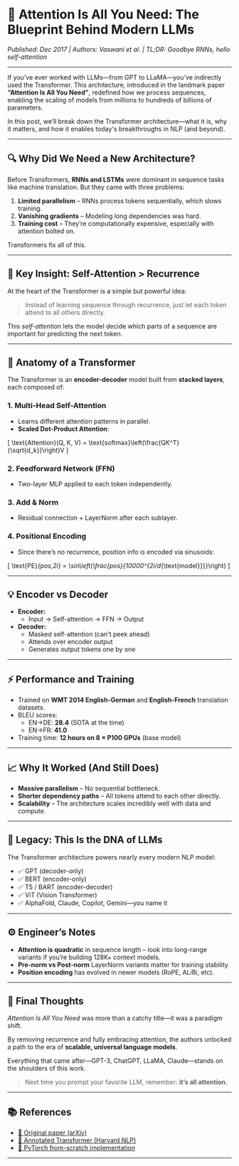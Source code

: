 # 🚀 Attention Is All You Need: The Blueprint Behind Modern LLMs

*Published: Dec 2017 | Authors: Vaswani et al. | TL;DR: Goodbye RNNs, hello self-attention*

---

If you've ever worked with LLMs—from GPT to LLaMA—you’ve indirectly used the Transformer. This architecture, introduced in the landmark paper **“Attention Is All You Need”**, redefined how we process sequences, enabling the scaling of models from millions to hundreds of billions of parameters.

In this post, we’ll break down the Transformer architecture—what it is, why it matters, and how it enables today's breakthroughs in NLP (and beyond).

---

## 🔍 Why Did We Need a New Architecture?

Before Transformers, **RNNs and LSTMs** were dominant in sequence tasks like machine translation. But they came with three problems:

1. **Limited parallelism** – RNNs process tokens sequentially, which slows training.
2. **Vanishing gradients** – Modeling long dependencies was hard.
3. **Training cost** – They’re computationally expensive, especially with attention bolted on.

Transformers fix all of this.

---

## 🧠 Key Insight: Self-Attention > Recurrence

At the heart of the Transformer is a simple but powerful idea:

> Instead of learning sequence through recurrence, just let each token attend to all others directly.

This *self-attention* lets the model decide which parts of a sequence are important for predicting the next token.

---

## 🧱 Anatomy of a Transformer

The Transformer is an **encoder-decoder** model built from **stacked layers**, each composed of:

### 1. Multi-Head Self-Attention

- Learns different attention patterns in parallel.
- **Scaled Dot-Product Attention**:

\[
\text{Attention}(Q, K, V) = \text{softmax}\left(\frac{QK^T}{\sqrt{d_k}}\right)V
\]

### 2. Feedforward Network (FFN)

- Two-layer MLP applied to each token independently.

### 3. Add & Norm

- Residual connection + LayerNorm after each sublayer.

### 4. Positional Encoding

- Since there’s no recurrence, position info is encoded via sinusoids:

\[
\text{PE}_{pos,2i} = \sin\left(\frac{pos}{10000^{2i/d_{\text{model}}}}\right)
\]

---

## 💡 Encoder vs Decoder

- **Encoder:**
  - Input → Self-attention → FFN → Output
- **Decoder:**
  - Masked self-attention (can't peek ahead)
  - Attends over encoder output
  - Generates output tokens one by one

---

## ⚡ Performance and Training

- Trained on **WMT 2014 English-German** and **English-French** translation datasets.
- BLEU scores:
  - EN→DE: **28.4** (SOTA at the time)
  - EN→FR: **41.0**
- Training time: **12 hours on 8 × P100 GPUs** (base model)

---

## 📈 Why It Worked (And Still Does)

- **Massive parallelism** – No sequential bottleneck.
- **Shorter dependency paths** – All tokens attend to each other directly.
- **Scalability** – The architecture scales incredibly well with data and compute.

---

## 🧬 Legacy: This Is the DNA of LLMs

The Transformer architecture powers nearly every modern NLP model:

- ✅ GPT (decoder-only)
- ✅ BERT (encoder-only)
- ✅ T5 / BART (encoder-decoder)
- ✅ ViT (Vision Transformer)
- ✅ AlphaFold, Claude, Copilot, Gemini—you name it

---

## ⚙️ Engineer’s Notes

- **Attention is quadratic** in sequence length – look into long-range variants if you’re building 128K+ context models.
- **Pre-norm vs Post-norm** LayerNorm variants matter for training stability.
- **Position encoding** has evolved in newer models (RoPE, ALiBi, etc).

---

## 🧠 Final Thoughts

*Attention Is All You Need* was more than a catchy title—it was a paradigm shift.

By removing recurrence and fully embracing attention, the authors unlocked a path to the era of **scalable, universal language models**.

Everything that came after—GPT-3, ChatGPT, LLaMA, Claude—stands on the shoulders of this work.

> Next time you prompt your favorite LLM, remember: **it’s all attention.**

---

## 📚 References

- [🔗 Original paper (arXiv)](https://arxiv.org/abs/1706.03762)
- [📓 Annotated Transformer (Harvard NLP)](http://nlp.seas.harvard.edu/annotated-transformer/)
- [🔧 PyTorch from-scratch implementation](https://github.com/jadore801120/attention-is-all-you-need-pytorch)

---
